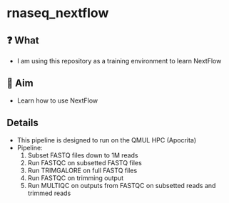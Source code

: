 # rnaseq_nextflow

## ❓ What
- I am using this repository as a training environment to learn NextFlow

## 🎯 Aim
- Learn how to use NextFlow

## Details
- This pipeline is designed to run on the QMUL HPC (Apocrita)
- Pipeline:
    1. Subset FASTQ files down to 1M reads
    2. Run FASTQC on subsetted FASTQ files
    3. Run TRIMGALORE on full FASTQ files
    4. Run FASTQC on trimming output
    5. Run MULTIQC on outputs from FASTQC on subsetted reads and trimmed reads
